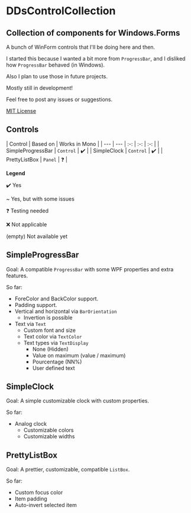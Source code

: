 # DDsControlCollection
## Collection of components for Windows.Forms

A bunch of WinForm controls that I'll be doing here and then.

I started this because I wanted a bit more from `ProgressBar`, and I disliked how `ProgressBar` behaved (in Windows).

Also I plan to use those in future projects.

Mostly still in development!

Feel free to post any issues or suggestions.

[MIT License](License)

## Controls

| Control | Based on | Works in Mono |
| --- | --- | :-: | :-: | :-: |
| SimpleProgressBar | `Control` | ✔️ |
| SimpleClock | `Control` | ✔️ |
| PrettyListBox | `Panel` | ️️❓ |

**Legend**

✔️ Yes

~ Yes, but with some issues

❓ Testing needed

❌ Not applicable

(empty) Not available yet

## SimpleProgressBar

Goal: A compatible `ProgressBar` with some WPF properties and extra features.

So far:
- ForeColor and BackColor support.
- Padding support.
- Vertical and horizontal via `BarOrientation`
  - Invertion is possible
- Text via `Text`
  - Custom font and size
  - Text color via `TextColor`
  - Text types via `TextDisplay`
    - None (Hidden)
    - Value on maximum (value / maximum)
    - Pourcentage (NN%)
    - User defined text

## SimpleClock

Goal: A simple customizable clock with custom properties.

So far:
- Analog clock
  - Customizable colors
  - Customizable widths

## PrettyListBox

Goal: A prettier, customizable, compatible `ListBox`.

So far:
- Custom focus color
- Item padding
- Auto-invert selected item

